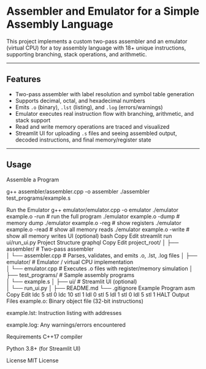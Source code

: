 # Assembler and Emulator for a Simple Assembly Language

This project implements a custom two-pass assembler and an emulator (virtual CPU) for a toy assembly language with 18+ unique instructions, supporting branching, stack operations, and arithmetic.

---

##  Features

-  Two-pass assembler with label resolution and symbol table generation
-  Supports decimal, octal, and hexadecimal numbers
-  Emits `.o` (binary), `.lst` (listing), and `.log` (errors/warnings)
-  Emulator executes real instruction flow with branching, arithmetic, and stack support
-  Read and write memory operations are traced and visualized
-  Streamlit UI for uploading `.s` files and seeing assembled output, decoded instructions, and final memory/register state

---

## Usage

Assemble a Program

g++ assembler/assembler.cpp -o assembler
./assembler test_programs/example.s


Run the Emulator
g++ emulator/emulator.cpp -o emulator
./emulator example.o -run        # run the full program
./emulator example.o -dump       # memory dump
./emulator example.o -reg        # show registers
./emulator example.o -read       # show all memory reads
./emulator example.o -write      # show all memory writes
UI (optional)
bash
Copy
Edit
streamlit run ui/run_ui.py
Project Structure
graphql
Copy
Edit
project_root/
│
├── assembler/             # Two-pass assembler  
│   └── assembler.cpp      # Parses, validates, and emits .o, .lst, .log files
│
├── emulator/              # Emulator / virtual CPU implementation  
│   └── emulator.cpp       # Executes .o files with register/memory simulation
│
├── test_programs/         # Sample assembly programs  
│   └── example.s
│
├── ui/                    # Streamlit UI (optional)  
│   └── run_ui.py
│
├── README.md
└── .gitignore
Example Program
asm
Copy
Edit
ldc 5
stl 0
ldc 10
stl 1
ldl 0
stl 5
ldl 1
stl 0
ldl 5
stl 1
HALT
Output Files
example.o: Binary object file (32-bit instructions)

example.lst: Instruction listing with addresses

example.log: Any warnings/errors encountered

Requirements
C++17 compiler

Python 3.8+ (for Streamlit UI)

License
MIT License

